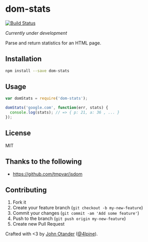 # dom-stats

[![Build Status](https://secure.travis-ci.org/johnotander/dom-stats.png?branch=master)](https://travis-ci.org/johnotander/dom-stats)

_Currently under development_

Parse and return statistics for an HTML page.

## Installation

```bash
npm install --save dom-stats
```

## Usage

```javascript
var domStats = require('dom-stats');

domStats('google.com', function(err, stats) {
  console.log(stats); // => { p: 21, a: 36 , ... }
});
```

## License

MIT

## Thanks to the following

* <https://github.com/tmpvar/jsdom>

## Contributing

1. Fork it
2. Create your feature branch (`git checkout -b my-new-feature`)
3. Commit your changes (`git commit -am 'Add some feature'`)
4. Push to the branch (`git push origin my-new-feature`)
5. Create new Pull Request

Crafted with <3 by [John Otander](http://johnotander.com) ([@4lpine](https://twitter.com/4lpine)).
